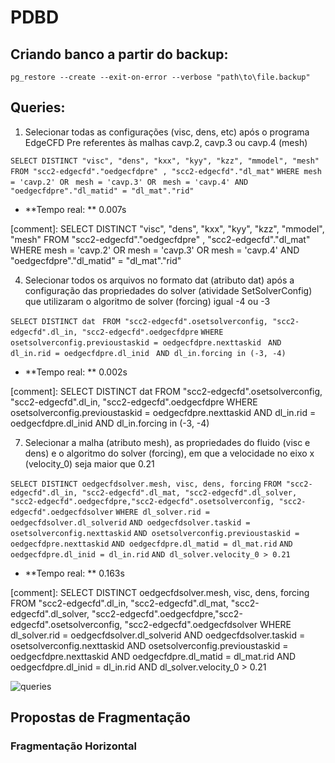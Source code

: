 # PDBD

## Criando banco a partir do backup:

```pg_restore --create --exit-on-error --verbose "path\to\file.backup"```

## Queries:

1) Selecionar todas as configurações (visc, dens, etc) após o programa EdgeCFD Pre referentes às malhas cavp.2, cavp.3 ou cavp.4 (mesh)

```SELECT DISTINCT "visc", "dens", "kxx", "kyy", "kzz", "mmodel", "mesh" ```
```FROM "scc2-edgecfd"."oedgecfdpre" , "scc2-edgecfd"."dl_mat"```
```WHERE mesh = 'cavp.2' OR ```
```mesh = 'cavp.3' OR ```
```mesh = 'cavp.4' AND```
```"oedgecfdpre"."dl_matid" = "dl_mat"."rid"```

* **Tempo real: ** 0.007s

[comment]: SELECT DISTINCT "visc", "dens", "kxx", "kyy", "kzz", "mmodel",  "mesh" FROM "scc2-edgecfd"."oedgecfdpre" , "scc2-edgecfd"."dl_mat" WHERE mesh = 'cavp.2' OR  mesh = 'cavp.3' OR  mesh = 'cavp.4' AND "oedgecfdpre"."dl_matid" = "dl_mat"."rid"

4)  Selecionar todos os arquivos no formato dat (atributo dat) após a configuração das propriedades do solver (atividade SetSolverConfig) que utilizaram o algoritmo de solver (forcing) igual -4 ou -3

```SELECT DISTINCT dat ```
```FROM "scc2-edgecfd".osetsolverconfig, "scc2-edgecfd".dl_in, "scc2-edgecfd".oedgecfdpre```
```WHERE osetsolverconfig.previoustaskid = oedgecfdpre.nexttaskid ```
```AND dl_in.rid = oedgecfdpre.dl_inid ```
```AND dl_in.forcing in (-3, -4) ```

* **Tempo real: ** 0.002s

[comment]: SELECT DISTINCT dat
FROM "scc2-edgecfd".osetsolverconfig, "scc2-edgecfd".dl_in, "scc2-edgecfd".oedgecfdpre WHERE osetsolverconfig.previoustaskid = oedgecfdpre.nexttaskid  AND dl_in.rid = oedgecfdpre.dl_inid  AND dl_in.forcing in (-3, -4)

7) Selecionar a malha (atributo mesh), as propriedades do fluido (visc e dens) e o algoritmo do solver (forcing), em que a velocidade no eixo x (velocity_0) seja maior que 0.21

```SELECT DISTINCT oedgecfdsolver.mesh, visc, dens, forcing```
```FROM "scc2-edgecfd".dl_in, "scc2-edgecfd".dl_mat, "scc2-edgecfd".dl_solver, "scc2-edgecfd".oedgecfdpre,"scc2-edgecfd".osetsolverconfig, "scc2-edgecfd".oedgecfdsolver```
```WHERE dl_solver.rid = oedgecfdsolver.dl_solverid```
```AND oedgecfdsolver.taskid = osetsolverconfig.nexttaskid```
```AND osetsolverconfig.previoustaskid = oedgecfdpre.nexttaskid```
```AND oedgecfdpre.dl_matid = dl_mat.rid```
```AND oedgecfdpre.dl_inid = dl_in.rid```
```AND dl_solver.velocity_0 > 0.21```

* **Tempo real: ** 0.163s

[comment]: SELECT DISTINCT oedgecfdsolver.mesh, visc, dens, forcing FROM "scc2-edgecfd".dl_in, "scc2-edgecfd".dl_mat, "scc2-edgecfd".dl_solver, "scc2-edgecfd".oedgecfdpre,"scc2-edgecfd".osetsolverconfig, "scc2-edgecfd".oedgecfdsolver WHERE dl_solver.rid = oedgecfdsolver.dl_solverid AND oedgecfdsolver.taskid = osetsolverconfig.nexttaskid AND osetsolverconfig.previoustaskid = oedgecfdpre.nexttaskid AND oedgecfdpre.dl_matid = dl_mat.rid AND oedgecfdpre.dl_inid = dl_in.rid AND dl_solver.velocity_0 > 0.21

![queries](img/schema.png)

## Propostas de Fragmentação

### Fragmentação Horizontal

